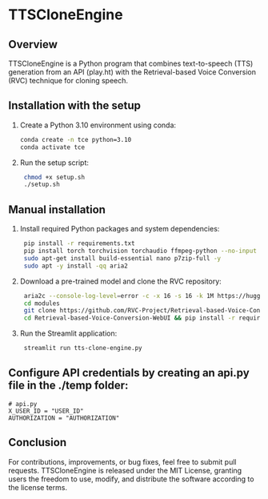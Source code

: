 # TTSCloneEngine

## Overview

TTSCloneEngine is a Python program that combines text-to-speech (TTS) generation from an API (play.ht) with the Retrieval-based Voice Conversion (RVC) technique for cloning speech.

## Installation with the setup

1. Create a Python 3.10 environment using conda:
   ```bash
   conda create -n tce python=3.10
   conda activate tce

2. Run the setup script:
   ```bash
    chmod +x setup.sh
    ./setup.sh

## Manual installation

1. Install required Python packages and system dependencies:
   ```bash
    pip install -r requirements.txt
    pip install torch torchvision torchaudio ffmpeg-python --no-input
    sudo apt-get install build-essential nano p7zip-full -y
    sudo apt -y install -qq aria2

2. Download a pre-trained model and clone the RVC repository:
   ```bash
    aria2c --console-log-level=error -c -x 16 -s 16 -k 1M https://huggingface.co/lj1995/VoiceConversionWebUI/resolve/main/hubert_base.pt -d ./ -o hubert_base.pt
    cd modules
    git clone https://github.com/RVC-Project/Retrieval-based-Voice-Conversion-WebUI.git
    cd Retrieval-based-Voice-Conversion-WebUI && pip install -r requirements.txt

3. Run the Streamlit application:
   ```bash
    streamlit run tts-clone-engine.py

## Configure API credentials by creating an api.py file in the ./temp folder:
    # api.py
    X_USER_ID = "USER_ID"
    AUTHORIZATION = "AUTHORIZATION"

## Conclusion
For contributions, improvements, or bug fixes, feel free to submit pull requests. TTSCloneEngine is released under the MIT License, granting users the freedom to use, modify, and distribute the software according to the license terms.